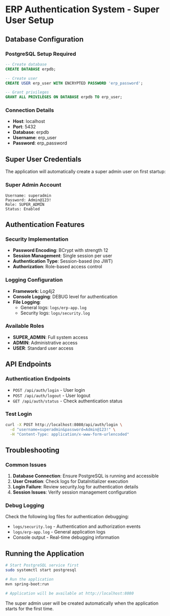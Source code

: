 # ERP Authentication System - Super User Setup

## Database Configuration

### PostgreSQL Setup Required
```sql
-- Create database
CREATE DATABASE erpdb;

-- Create user
CREATE USER erp_user WITH ENCRYPTED PASSWORD 'erp_password';

-- Grant privileges
GRANT ALL PRIVILEGES ON DATABASE erpdb TO erp_user;
```

### Connection Details
- **Host**: localhost
- **Port**: 5432
- **Database**: erpdb
- **Username**: erp_user
- **Password**: erp_password

## Super User Credentials

The application will automatically create a super admin user on first startup:

### Super Admin Account
```
Username: superadmin
Password: Admin@123!
Role: SUPER_ADMIN
Status: Enabled
```

## Authentication Features

### Security Implementation
- **Password Encoding**: BCrypt with strength 12
- **Session Management**: Single session per user
- **Authentication Type**: Session-based (no JWT)
- **Authorization**: Role-based access control

### Logging Configuration
- **Framework**: Log4j2
- **Console Logging**: DEBUG level for authentication
- **File Logging**: 
  - General logs: `logs/erp-app.log`
  - Security logs: `logs/security.log`

### Available Roles
- **SUPER_ADMIN**: Full system access
- **ADMIN**: Administrative access
- **USER**: Standard user access

## API Endpoints

### Authentication Endpoints
- `POST /api/auth/login` - User login
- `POST /api/auth/logout` - User logout  
- `GET /api/auth/status` - Check authentication status

### Test Login
```bash
curl -X POST http://localhost:8080/api/auth/login \
  -d "username=superadmin&password=Admin@123!" \
  -H "Content-Type: application/x-www-form-urlencoded"
```

## Troubleshooting

### Common Issues
1. **Database Connection**: Ensure PostgreSQL is running and accessible
2. **User Creation**: Check logs for DataInitializer execution
3. **Login Failure**: Review security.log for authentication details
4. **Session Issues**: Verify session management configuration

### Debug Logging
Check the following log files for authentication debugging:
- `logs/security.log` - Authentication and authorization events
- `logs/erp-app.log` - General application logs
- Console output - Real-time debugging information

## Running the Application

```bash
# Start PostgreSQL service first
sudo systemctl start postgresql

# Run the application
mvn spring-boot:run

# Application will be available at http://localhost:8080
```

The super admin user will be created automatically when the application starts for the first time.